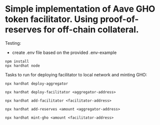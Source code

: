 # Simple implementation of Aave GHO token facilitator. Using proof-of-reserves for off-chain collateral.

Testing:
- create .env file based on the provided .env-example

```
npm install
npx hardhat node
```

Tasks to run for deploying facilitator to local network and minting GHO:
```
npx hardhat deploy-aggregator
```

```
npx hardhat deploy-facilitator <aggregator-address>
```
```
npx hardhat add-facilitator <facilitator-address>
```
```
npx hardhat add-reserves <amount <aggregator-address>
```

```
npx hardhat mint-gho <amount <facilitator-address>
```
